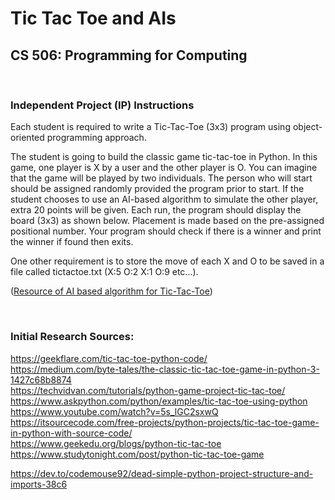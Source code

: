 
# Tic Tac Toe and AIs

## CS 506: Programming for Computing

<br>

### Independent Project (IP) Instructions

Each student is required to write a Tic-Tac-Toe (3x3) program using object-oriented programming approach.

The student is going to build the classic game tic-tac-toe in Python. In this game, one player is X by a user and the other player is O. You can imagine that the game will be played by two individuals. The person who will start should be assigned randomly provided the program prior to start. If the student chooses to use an AI-based algorithm to simulate the other player, extra 20 points will be given. Each run, the program should display the board (3x3) as shown below. Placement is made based on the pre-assigned positional number. Your program should check if there is a winner and print the winner if found then exits.

One other requirement is to store the move of each X and O to be saved in a file called tictactoe.txt (X:5 O:2 X:1 O:9 etc...).  

([Resource of AI based algorithm for Tic-Tac-Toe](https://towardsdatascience.com/tic-tac-toe-creating-unbeatable-ai-with-minimax-algorithm-8af9e52c1e7d))

<br>

### Initial Research Sources:

https://geekflare.com/tic-tac-toe-python-code/  
https://medium.com/byte-tales/the-classic-tic-tac-toe-game-in-python-3-1427c68b8874  
https://techvidvan.com/tutorials/python-game-project-tic-tac-toe/  
https://www.askpython.com/python/examples/tic-tac-toe-using-python  
https://www.youtube.com/watch?v=5s_lGC2sxwQ  
https://itsourcecode.com/free-projects/python-projects/tic-tac-toe-game-in-python-with-source-code/  
https://www.geekedu.org/blogs/python-tic-tac-toe  
https://www.studytonight.com/post/python-tic-tac-toe-game  
  
https://dev.to/codemouse92/dead-simple-python-project-structure-and-imports-38c6  
